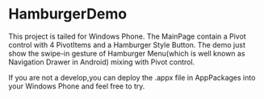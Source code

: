 # HamburgerDemo

This project is tailed for Windows Phone.
The MainPage contain a Pivot control with 4 PivotItems and a Hamburger Style Button.
The demo just show the swipe-in gesture of Hamburger Menu(which is well known as Navigation Drawer in Android) mixing with Pivot control.

If you are not a develop,you can deploy the .appx file in AppPackages into your Windows Phone and feel free to try. 
